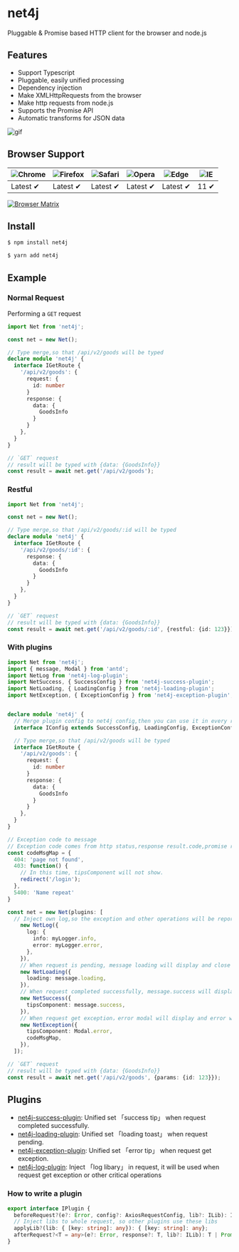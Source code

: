 # net4j

Pluggable & Promise based HTTP client for the browser and node.js

## Features

* Support Typescript
* Pluggable, easily unified processing
* Dependency injection
* Make XMLHttpRequests from the browser
* Make http requests from node.js
* Supports the Promise API
* Automatic transforms for JSON data

![gif](http://s0.meituan.net/bs/tempfs/file/zhongguoxin/cap0309.gif)

## Browser Support

![Chrome](https://raw.github.com/alrra/browser-logos/master/src/chrome/chrome_48x48.png) | ![Firefox](https://raw.github.com/alrra/browser-logos/master/src/firefox/firefox_48x48.png) | ![Safari](https://raw.github.com/alrra/browser-logos/master/src/safari/safari_48x48.png) | ![Opera](https://raw.github.com/alrra/browser-logos/master/src/opera/opera_48x48.png) | ![Edge](https://raw.github.com/alrra/browser-logos/master/src/edge/edge_48x48.png) | ![IE](https://raw.github.com/alrra/browser-logos/master/src/archive/internet-explorer_9-11/internet-explorer_9-11_48x48.png) |
--- | --- | --- | --- | --- | --- |
Latest ✔ | Latest ✔ | Latest ✔ | Latest ✔ | Latest ✔ | 11 ✔ |

[![Browser Matrix](https://saucelabs.com/open_sauce/build_matrix/axios.svg)](https://saucelabs.com/u/axios)


## Install

```bash
$ npm install net4j

$ yarn add net4j
```

## Example

### Normal Request

Performing a `GET` request

```ts
import Net from 'net4j';

const net = new Net();

// Type merge,so that /api/v2/goods will be typed
declare module 'net4j' {
  interface IGetRoute {
    '/api/v2/goods': {
      request: {
        id: number
      }
      response: {
        data: {
          GoodsInfo
        } 
      }
    },
  }
}

// `GET` request
// result will be typed with {data: {GoodsInfo}}
const result = await net.get('/api/v2/goods');
```

### Restful

```ts
import Net from 'net4j';

const net = new Net();

// Type merge,so that /api/v2/goods/:id will be typed
declare module 'net4j' {
  interface IGetRoute {
    '/api/v2/goods/:id': {
      response: {
        data: {
          GoodsInfo
        } 
      }
    },
  }
}

// `GET` request
// result will be typed with {data: {GoodsInfo}}
const result = await net.get('/api/v2/goods/:id', {restful: {id: 123}});
```

### With plugins

```ts
import Net from 'net4j';
import { message, Modal } from 'antd';
import NetLog from 'net4j-log-plugin';
import NetSuccess, { SuccessConfig } from 'net4j-success-plugin';
import NetLoading, { LoadingConfig } from 'net4j-loading-plugin';
import NetException, { ExceptionConfig } from 'net4j-exception-plugin';


declare module 'net4j' {
  // Merge plugin config to net4j config,then you can use it in every requst in net4j
  interface IConfig extends SuccessConfig, LoadingConfig, ExceptionConfig {};

  // Type merge,so that /api/v2/goods will be typed
  interface IGetRoute {
    '/api/v2/goods': {
      request: {
        id: number
      }
      response: {
        data: {
          GoodsInfo
        } 
      }
    },
  }
}

// Exception code to message
// Exception code comes from http status,response result.code,promise reject error.code
const codeMsgMap = {
  404: 'page not found',
  403: function() {
    // In this time, tipsComponent will not show.
    redirect('/login');
  },
  5400: 'Name repeat'
}

const net = new Net(plugins: [
  // Inject own log,so the exception and other operations will be reported
    new NetLog({
      log: {
        info: myLogger.info,
        error: myLogger.error,
      },
    }),
    // When request is pending, message loading will display and close when request finish
    new NetLoading({
      loading: message.loading,
    }),
    // When request completed successfully, message.success will display
    new NetSuccess({
      tipsComponent: message.success,
    }),
    // When request get exception，error modal will display and error will be auto reported
    new NetException({
      tipsComponent: Modal.error,
      codeMsgMap,
    }),
  ]);

// `GET` request
// result will be typed with {data: {GoodsInfo}}
const result = await net.get('/api/v2/goods', {params: {id: 123}});
```

## Plugins

* [net4j-success-plugin](https://github.com/forthedamn/net4j/tree/master/packages/net4j-success-plugin): Unified set 「success tip」 when request completed successfully.
* [net4j-loading-plugin](https://github.com/forthedamn/net4j/tree/master/packages/net4j-loading-plugin): Unified set 「loading toast」 when request pending.
* [net4j-exception-plugin](https://github.com/forthedamn/net4j/tree/master/packages/net4j-exception-plugin): Unified set 「error tip」 when request get exception.
* [net4j-log-plugin](https://github.com/forthedamn/net4j/tree/master/packages/net4j-log-plugin): Inject 「log libary」 in request, it will be used when request get exception or other critical operations

### How to write a plugin

```ts
export interface IPlugin {
  beforeRequest?(e?: Error, config?: AxiosRequestConfig, lib?: ILib): IConfig | Promise<IConfig>;
  // Inject libs to whole request, so other plugins use these libs 
  applyLib?(lib: { [key: string]: any}): { [key: string]: any};
  afterRequest?<T = any>(e?: Error, response?: T, lib?: ILib): T | Promise<AxiosResponse<Error>>;
}
```
